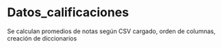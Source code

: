 # Datos_calificaciones
Se calculan promedios de notas según CSV cargado, orden de columnas, creación de diccionarios
